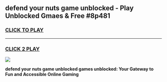 
## defend your nuts game unblocked - Play Unblocked Gmaes & Free #8p481
<h3>
<a href="https://news.freeplayer.one?title=defend_your_nuts_game_unblocked&ref=24F">CLICK TO PLAY</a></h3>
<hr>

<h3>
<a href="https://news.freeplayer.one?title=defend_your_nuts_game_unblocked&ref=24F">CLICK 2 PLAY</a>
  
</h3>

<a href="https://news.freeplayer.one?title=defend_your_nuts_game_unblocked&ref=24F/"><img src="https://clearcache.store/games.png"></a>


**defend your nuts game unblocked games unblocked: Your Gateway to Fun and Accessible Online Gaming**
